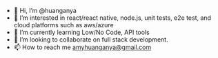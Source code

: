 - 👋 Hi, I’m @huanganya
- 👀 I’m interested in react/react native, node.js, unit tests, e2e test, and cloud platforms such as aws/azure
- 🌱 I’m currently learning Low/No Code, API tools
- 💞️ I’m looking to collaborate on full stack development.
- 📫 How to reach me amyhuanganya@gmail.com

<!---
huanganya/huanganya is a ✨ special ✨ repository because its `README.md` (this file) appears on your GitHub profile.
You can click the Preview link to take a look at your changes.
--->
